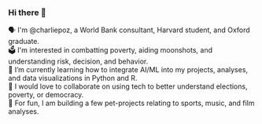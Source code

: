 ### Hi there 👋

🗣 I'm @charliepoz, a World Bank consultant, Harvard student, and Oxford graduate.  
🗳 I'm interested in combatting poverty, aiding moonshots, and understanding risk, decision, and behavior.  
🌱 I’m currently learning how to integrate AI/ML into my projects, analyses, and data visualizations in Python and R.  
👯️ I would love to collaborate on using tech to better understand elections, poverty, or democracy.  
👾 For fun, I am building a few pet-projects relating to sports, music, and film analyses.
